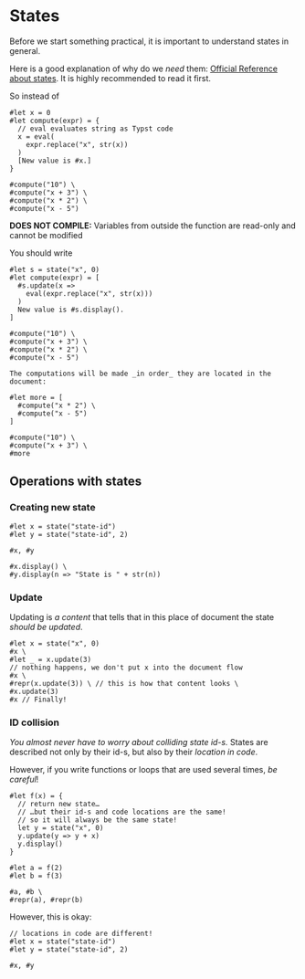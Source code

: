 # States
Before we start something practical, it is important to understand states in general.

Here is a good explanation of why do we _need_ them: [Official Reference about states](https://typst.app/docs/reference/meta/state/). It is highly recommended to read it first.

So instead of
```typ-norender
#let x = 0
#let compute(expr) = {
  // eval evaluates string as Typst code
  x = eval(
    expr.replace("x", str(x))
  )
  [New value is #x.]
}

#compute("10") \
#compute("x + 3") \
#compute("x * 2") \
#compute("x - 5")
```

**DOES NOT COMPILE:** Variables from outside the function are read-only and cannot be modified

You should write
```typ
#let s = state("x", 0)
#let compute(expr) = [
  #s.update(x =>
    eval(expr.replace("x", str(x)))
  )
  New value is #s.display().
]

#compute("10") \
#compute("x + 3") \
#compute("x * 2") \
#compute("x - 5")

The computations will be made _in order_ they are located in the document:

#let more = [
  #compute("x * 2") \
  #compute("x - 5")
]

#compute("10") \
#compute("x + 3") \
#more
```

## Operations with states
### Creating new state
```typ
#let x = state("state-id")
#let y = state("state-id", 2)

#x, #y

#x.display() \
#y.display(n => "State is " + str(n))
```

### Update
Updating is _a content_ that tells that in this place of document the state _should be updated_.

```typ
#let x = state("x", 0)
#x \
#let _ = x.update(3)
// nothing happens, we don't put x into the document flow
#x \
#repr(x.update(3)) \ // this is how that content looks \
#x.update(3)
#x // Finally!
```

### ID collision
_You almost never have to worry about colliding state id-s._
States are described not only by their id-s, but also by their _location in code_.

However, if you write functions or loops that are used several times, _be careful_!
```typ
#let f(x) = {
  // return new state…
  // …but their id-s and code locations are the same!
  // so it will always be the same state!
  let y = state("x", 0)
  y.update(y => y + x)
  y.display()
}

#let a = f(2)
#let b = f(3)

#a, #b \
#repr(a), #repr(b)
```

However, this is okay:
```typ
// locations in code are different!
#let x = state("state-id")
#let y = state("state-id", 2)

#x, #y
```
